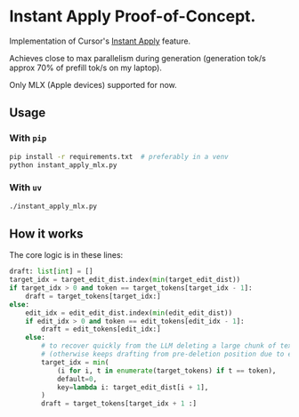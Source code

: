 # Instant Apply Proof-of-Concept.

Implementation of Cursor's [Instant Apply](https://www.cursor.com/blog/instant-apply) feature.

Achieves close to max parallelism during generation (generation tok/s approx 70% of prefill tok/s on my laptop).

Only MLX (Apple devices) supported for now.

## Usage

### With `pip`
```sh
pip install -r requirements.txt  # preferably in a venv
python instant_apply_mlx.py
```

### With `uv`
```sh
./instant_apply_mlx.py
```

## How it works

The core logic is in these lines:
```python
draft: list[int] = []
target_idx = target_edit_dist.index(min(target_edit_dist))
if target_idx > 0 and token == target_tokens[target_idx - 1]:
    draft = target_tokens[target_idx:]
else:
    edit_idx = edit_edit_dist.index(min(edit_edit_dist))
    if edit_idx > 0 and token == edit_tokens[edit_idx - 1]:
        draft = edit_tokens[edit_idx:]
    else:
        # to recover quickly from the LLM deleting a large chunk of text
        # (otherwise keeps drafting from pre-deletion position due to edit dist)
        target_idx = min(
            (i for i, t in enumerate(target_tokens) if t == token),
            default=0,
            key=lambda i: target_edit_dist[i + 1],
        )
        draft = target_tokens[target_idx + 1 :]
```

